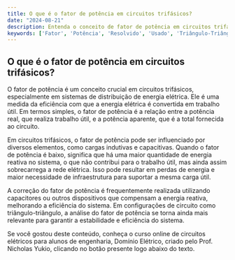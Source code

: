 ```yaml
---
title: O que é o fator de potência em circuitos trifásicos?
date: "2024-08-21"
description: Entenda o conceito de fator de potência em circuitos trifásicos e sua importância na engenharia elétrica.
keywords: ['Fator', 'Potência', 'Resolvido', 'Usado', 'Triângulo-Triângulo', 'Termo', 'Trifásico']
---
```


## O que é o fator de potência em circuitos trifásicos?

O fator de potência é um conceito crucial em circuitos trifásicos, especialmente em sistemas de distribuição de energia elétrica. Ele é uma medida da eficiência com que a energia elétrica é convertida em trabalho útil. Em termos simples, o fator de potência é a relação entre a potência real, que realiza trabalho útil, e a potência aparente, que é a total fornecida ao circuito.

Em circuitos trifásicos, o fator de potência pode ser influenciado por diversos elementos, como cargas indutivas e capacitivas. Quando o fator de potência é baixo, significa que há uma maior quantidade de energia reativa no sistema, o que não contribui para o trabalho útil, mas ainda assim sobrecarrega a rede elétrica. Isso pode resultar em perdas de energia e maior necessidade de infraestrutura para suportar a mesma carga útil.

A correção do fator de potência é frequentemente realizada utilizando capacitores ou outros dispositivos que compensam a energia reativa, melhorando a eficiência do sistema. Em configurações de circuito como triângulo-triângulo, a análise do fator de potência se torna ainda mais relevante para garantir a estabilidade e eficiência do sistema.

Se você gostou deste conteúdo, conheça o curso online de circuitos elétricos para alunos de engenharia, Domínio Elétrico, criado pelo Prof. Nicholas Yukio, clicando no botão presente logo abaixo do texto.